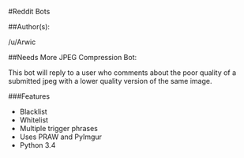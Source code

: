 #Reddit Bots

##Author(s): 

/u/Arwic

##Needs More JPEG Compression Bot: 
  
This bot will reply to a user who comments about the poor quality of a submitted jpeg with a lower quality version of the same image.
  
###Features
* Blacklist
* Whitelist
* Multiple trigger phrases
* Uses PRAW and PyImgur
* Python 3.4
